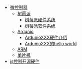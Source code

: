 ﻿* [微控制器](hardware/outline.md) 
  * [树莓派](hardware/raspberry/intro.md)
      * [树莓派硬件系统](hardware/raspberry/architecture.md)
      * [树莓派软件系统](hardware/raspberry/system.md)
  * [Ardunio](hardware/ardunio/intro.md)
      * [ArdunioXXX硬件介绍]()
      * [ArdunioXXX的hello world]()
  * [ARM]()
  * [单片机]()
* [js控制开源硬件]()